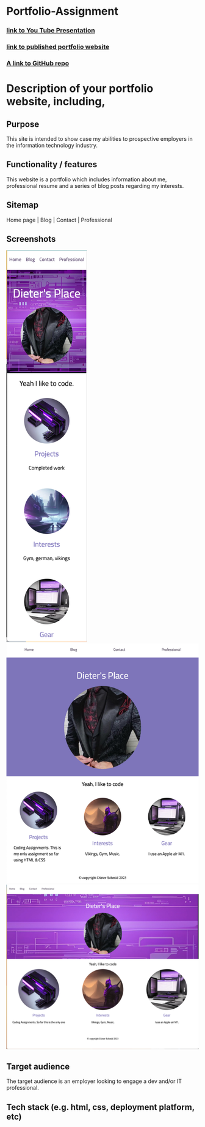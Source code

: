 # Portfolio-Assignment

### [link to You Tube Presentation](https://youtu.be/NcwfeJJPnlY)

### [link to published portfolio website](https://zippy-marzipan-4f450b.netlify.app/index.html)

### [A link to GitHub repo](https://github.com/Dieter1978/Portfolio-Assignment/)

# Description of your portfolio website, including,

## Purpose

This site is intended to show case my abilities to prospective employers in the information technology industry.

## Functionality / features

This website is a portfolio which includes information about me, professional resume and a series of blog posts regarding my interests.

## Sitemap

Home page | Blog | Contact | Professional

## Screenshots

![mobile-screenshots](../docs/mobile.png)
![tablet-screenshots](../docs/Tablet2.png)
![desktop-screenshots](../docs/desktop.png)

## Target audience

The target audience is an employer looking to engage a dev and/or IT professional.

## Tech stack (e.g. html, css, deployment platform, etc)
